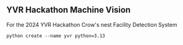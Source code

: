 ## YVR Hackathon Machine Vision

For the 2024 YVR Hackathon Crow's nest Facility Detection System

`python create --name yvr python=3.13`
